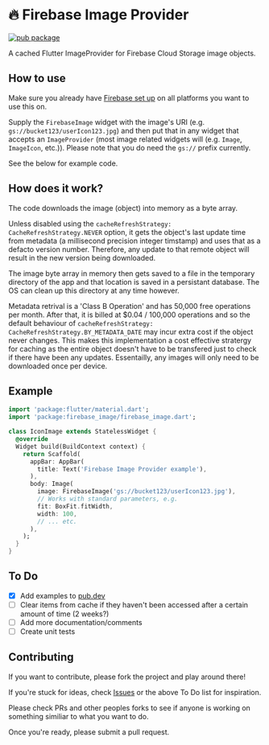# 🔥 Firebase Image Provider

[![pub package](https://img.shields.io/pub/v/firebase_image.svg)](https://pub.dartlang.org/packages/firebase_image)


A cached Flutter ImageProvider for Firebase Cloud Storage image objects.

## How to use

Make sure you already have [Firebase set up](https://firebase.google.com/docs/flutter/setup) on all platforms you want to use this on.

Supply the `FirebaseImage` widget with the image's URI (e.g. `gs://bucket123/userIcon123.jpg`) and then put that in any widget that accepts an `ImageProvider` (most image related widgets will (e.g. `Image`, `ImageIcon`, etc.)). Please note that you do need the `gs://` prefix currently.

See the below for example code.

## How does it work?
The code downloads the image (object) into memory as a byte array.

Unless disabled using the `cacheRefreshStrategy: CacheRefreshStrategy.NEVER` option, it gets the object's last update time from metadata (a millisecond precision integer timstamp) and uses that as a defacto version number. Therefore, any update to that remote object will result in the new version being downloaded.

The image byte array in memory then gets saved to a file in the temporary directory of the app and that location is saved in a persistant database. The OS can clean up this directory at any time however.

Metadata retrival is a 'Class B Operation' and has 50,000 free operations per month. After that, it is billed at $0.04 / 100,000 operations and so the default behaviour of `cacheRefreshStrategy: CacheRefreshStrategy.BY_METADATA_DATE` may incur extra cost if the object never changes. This makes this implementation a cost effective stratergy for caching as the entire object doesn't have to be transfered just to check if there have been any updates. Essentailly, any images will only need to be downloaded once per device.

## Example
```dart
import 'package:flutter/material.dart';
import 'package:firebase_image/firebase_image.dart';

class IconImage extends StatelessWidget {
  @override
  Widget build(BuildContext context) {
    return Scaffold(
      appBar: AppBar(
        title: Text('Firebase Image Provider example'),
      ),
      body: Image(
        image: FirebaseImage('gs://bucket123/userIcon123.jpg'),
        // Works with standard parameters, e.g.
        fit: BoxFit.fitWidth,
        width: 100,
        // ... etc.
      ),
    );
  }
}
```

## To Do

- [x] Add examples to [pub.dev](https://pub.dartlang.org/packages/firebase_image#-example-tab-)
- [ ] Clear items from cache if they haven't been accessed after a certain amount of time (2 weeks?)
- [ ] Add more documentation/comments
- [ ] Create unit tests

## Contributing
If you want to contribute, please fork the project and play around there!

If you're stuck for ideas, check [Issues](https://github.com/mattreid1/firebase_image/issues) or the above To Do list for inspiration.

Please check PRs and other peoples forks to see if anyone is working on something similiar to what you want to do.

Once you're ready, please submit a pull request.
